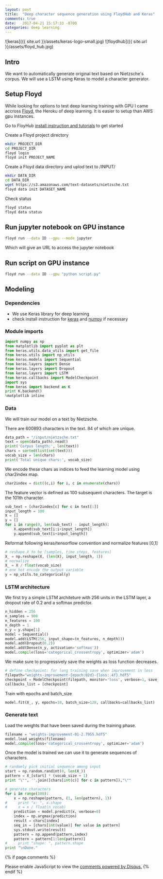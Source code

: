 ```yaml
---
layout: post
title:  "Deep character sequence generation using FloydHub and Keras"
comments: true
date:   2017-04-21 15:17:33 -0700
categories: deep learning
---
```


![keras]({{ site.url }}/assets/keras-logo-small.jpg)
![floydhub]({{ site.url }}/assets/floyd_hub.jpg)

## Intro

We want to automatically generate original text based on Nietzsche's corpus. We will use a LSTM using Keras to model a character generator.


## Setup Floyd

While looking for options to test deep learning training with GPU I came accross [Floyd](http://www.floydhub.com), the Heroku of deep learning. It is easier to setup than AWS gpu instances.

Go to FloyHub [install instruction and tutorials](http://docs.floydhub.com/home/getting_started/) to get started

Create a Floyd project directory

```sh
mkdir PROJECT_DIR
cd PROJECT_DIR
floyd login
floyd init PROJECT_NAME
```

Create a Floyd data directory and uplod text to /INPUT/

```bash
mkdir DATA_DIR
cd DATA_DIR
wget https://s3.amazonaws.com/text-datasets/nietzsche.txt
floyd data init DATASET_NAME
```

Check status

```sh
floyd status
floyd data status
```

## Run jupyter notebook on GPU instance

```bash
floyd run --data ID --gpu --mode jupyter
```
Which will give an URL to access the jupyter notebook

## Run script on GPU instance
```sh
floyd run --data ID --gpu "python script.py"
```

## Modeling
### Dependencies
- We use Keras library for deep learning
- check install instruction for [keras](https://keras.io/) and [numpy](http://www.numpy.org/) if necessary

### Module imports

```python
import numpy as np
from matplotlib import pyplot as plt
from keras.utils.data_utils import get_file
from keras.utils import np_utils
from keras.models import Sequential
from keras.layers import Dense
from keras.layers import Dropout
from keras.layers import LSTM
from keras.callbacks import ModelCheckpoint
import sys
from keras import backend as K
print K.backend()
%matplotlib inline
```

### Data

We will train our model on a text by Nietzsche.

There are 600893 characters in the text. 84 of which are unique. 

```python
data_path = "/input/nietzsche.txt"
text = open(data_path).read()
print('Corpus length:', len(text))
chars = sorted(list(set(text)))
vocab_size = len(chars)
print('Total unique chars:', vocab_size)
```
We encode these chars as indices to feed the learning model using char2index map.

```python
char2index = dict((c,i) for i, c in enumerate(chars))
```
The feature vector is defined as 100 subsequent characters. The target is the 101th character.

```python
sub_text = [char2index[c] for c in text[:]]
input_length = 100
X = []
y = []
for i in range(0, len(sub_text) - input_length):
    X.append(sub_text[i:i+input_length])
    y.append(sub_text[i+input_length])
```
Reformat following keras/tensorflow convention and normalize features [0,1]

```python
# reshape X to be [samples, time steps, features]
X_ = np.reshape(X, (len(X), input_length, 1))
# normalize
X_ = X / float(vocab_size)
# one hot encode the output variable
y = np_utils.to_categorical(y)
```

### LSTM architecture

We first try a simple LSTM architeture with 256 units in the LSTM layer, a dropout rate of 0.2 and a softmax predictor.

```python
n_hidden = 256
n_samples = 900
n_features = 100
n_depth = 1
n_y = y.shape[1]
model = Sequential()
model.add(LSTM(256, input_shape=(n_features, n_depth)))
model.add(Dropout(0.2))
model.add(Dense(n_y, activation='softmax'))
model.compile(loss='categorical_crossentropy', optimizer='adam')
```

We make sure to progressively save the weights as loss function decreases.

```python
# define checkpoint: for long training save when improvement in loss
filepath="weights-improvement-{epoch:02d}-{loss:.4f}.hdf5"
checkpoint = ModelCheckpoint(filepath, monitor='loss', verbose=1, save_best_only=True, mode='min')
callbacks_list = [checkpoint]
```

Train with epochs and batch_size

```python
model.fit(X_, y, epochs=10, batch_size=128, callbacks=callbacks_list)
```


### Generate text
Load the weights that have been saved during the training phase.

```python
filename = "weights-improvement-01-2.7955.hdf5"
model.load_weights(filename)
model.compile(loss='categorical_crossentropy', optimizer='adam')
```
Once the model is trained we can use it to generate sequences of characters.

```python
# randomly pick initial sequence among input
start = np.random.randint(0, len(X_))
pattern = X_[start] * (vocab_size + 1)
print "\"", ''.join([chars[int(c)] for c in pattern]),"\""

# generate characters
for i in range(100):
    x = np.reshape(pattern, (1, len(pattern), 1))
#     print "x: ", x.shape
#     x = x / float(n_vocab)
    prediction = model.predict(x, verbose=0)
    index = np.argmax(prediction)
    result = chars[index]
    seq_in = [chars[int(value)] for value in pattern]
    sys.stdout.write(result)
    pattern = np.append(pattern,index)
    pattern = pattern[1:len(pattern)]
#     print "shape: ", pattern.shape
print "\nDone."
```

{% if page.comments %}
<div id="disqus_thread"></div>
<script>

/**
*  RECOMMENDED CONFIGURATION VARIABLES: EDIT AND UNCOMMENT THE SECTION BELOW TO INSERT DYNAMIC VALUES FROM YOUR PLATFORM OR CMS.
*  LEARN WHY DEFINING THESE VARIABLES IS IMPORTANT: https://disqus.com/admin/universalcode/#configuration-variables*/
/*
var disqus_config = function () {
this.page.url = PAGE_URL;  // Replace PAGE_URL with your page's canonical URL variable
this.page.identifier = PAGE_IDENTIFIER; // Replace PAGE_IDENTIFIER with your page's unique identifier variable
};
*/
(function() { // DON'T EDIT BELOW THIS LINE
var d = document, s = d.createElement('script');
s.src = 'https://slegroux-github-io.disqus.com/embed.js';
s.setAttribute('data-timestamp', +new Date());
(d.head || d.body).appendChild(s);
})();
</script>
<noscript>Please enable JavaScript to view the <a href="https://disqus.com/?ref_noscript">comments powered by Disqus.</a></noscript>
{% endif %}
